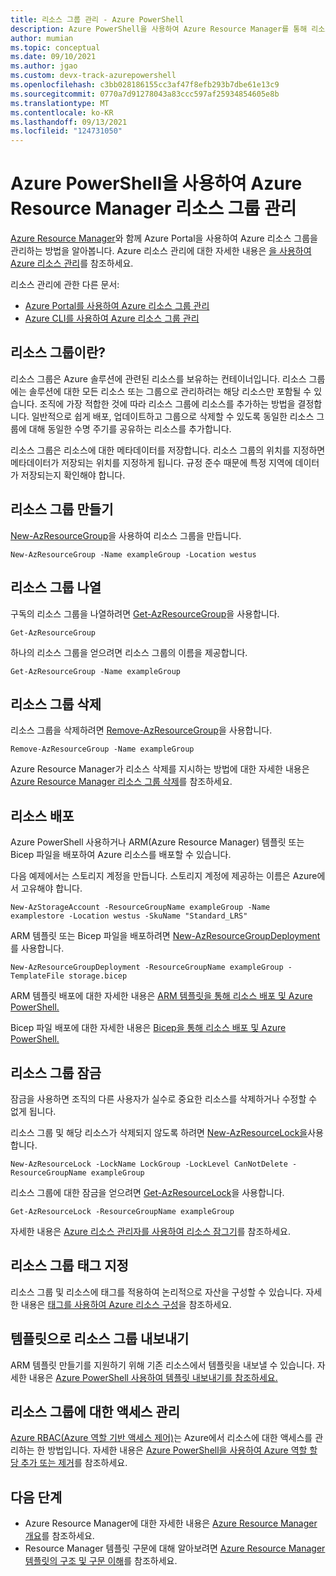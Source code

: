 ```yaml
---
title: 리소스 그룹 관리 - Azure PowerShell
description: Azure PowerShell을 사용하여 Azure Resource Manager를 통해 리소스 그룹을 관리합니다. 리소스 그룹을 만들고, 나열하고, 삭제하는 방법을 보여 줍니다.
author: mumian
ms.topic: conceptual
ms.date: 09/10/2021
ms.author: jgao
ms.custom: devx-track-azurepowershell
ms.openlocfilehash: c3bb028186155cc3af47f8efb293b7dbe61e13c9
ms.sourcegitcommit: 0770a7d91278043a83ccc597af25934854605e8b
ms.translationtype: MT
ms.contentlocale: ko-KR
ms.lasthandoff: 09/13/2021
ms.locfileid: "124731050"
---
```

# <a name="manage-azure-resource-manager-resource-groups-by-using-azure-powershell"></a>Azure PowerShell을 사용하여 Azure Resource Manager 리소스 그룹 관리

[Azure Resource Manager](overview.md)와 함께 Azure Portal을 사용하여 Azure 리소스 그룹을 관리하는 방법을 알아봅니다. Azure 리소스 관리에 대한 자세한 내용은 [을 사용하여 Azure 리소스 관리](manage-resources-powershell.md)를 참조하세요.

리소스 관리에 관한 다른 문서:

- [Azure Portal를 사용하여 Azure 리소스 그룹 관리](manage-resources-portal.md)
- [Azure CLI를 사용하여 Azure 리소스 그룹 관리](manage-resources-cli.md)

## <a name="what-is-a-resource-group"></a>리소스 그룹이란?

리소스 그룹은 Azure 솔루션에 관련된 리소스를 보유하는 컨테이너입니다. 리소스 그룹에는 솔루션에 대한 모든 리소스 또는 그룹으로 관리하려는 해당 리소스만 포함될 수 있습니다. 조직에 가장 적합한 것에 따라 리소스 그룹에 리소스를 추가하는 방법을 결정합니다. 일반적으로 쉽게 배포, 업데이트하고 그룹으로 삭제할 수 있도록 동일한 리소스 그룹에 대해 동일한 수명 주기를 공유하는 리소스를 추가합니다.

리소스 그룹은 리소스에 대한 메타데이터를 저장합니다. 리소스 그룹의 위치를 지정하면 메타데이터가 저장되는 위치를 지정하게 됩니다. 규정 준수 때문에 특정 지역에 데이터가 저장되는지 확인해야 합니다.

## <a name="create-resource-groups"></a>리소스 그룹 만들기

[New-AzResourceGroup](/powershell/module/az.resources/new-azresourcegroup)을 사용하여 리소스 그룹을 만듭니다.

```azurepowershell-interactive
New-AzResourceGroup -Name exampleGroup -Location westus
```

## <a name="list-resource-groups"></a>리소스 그룹 나열

구독의 리소스 그룹을 나열하려면 [Get-AzResourceGroup](/powershell/module/az.resources/get-azresourcegroup)을 사용합니다.

```azurepowershell-interactive
Get-AzResourceGroup
```

하나의 리소스 그룹을 얻으려면 리소스 그룹의 이름을 제공합니다.

```azurepowershell-interactive
Get-AzResourceGroup -Name exampleGroup
```

## <a name="delete-resource-groups"></a>리소스 그룹 삭제

리소스 그룹을 삭제하려면 [Remove-AzResourceGroup](/powershell/module/az.resources/remove-azresourcegroup)을 사용합니다.

```azurepowershell-interactive
Remove-AzResourceGroup -Name exampleGroup
```

Azure Resource Manager가 리소스 삭제를 지시하는 방법에 대한 자세한 내용은 [Azure Resource Manager 리소스 그룹 삭제](delete-resource-group.md)를 참조하세요.

## <a name="deploy-resources"></a>리소스 배포

Azure PowerShell 사용하거나 ARM(Azure Resource Manager) 템플릿 또는 Bicep 파일을 배포하여 Azure 리소스를 배포할 수 있습니다.

다음 예제에서는 스토리지 계정을 만듭니다. 스토리지 계정에 제공하는 이름은 Azure에서 고유해야 합니다.

```azurepowershell-interactive
New-AzStorageAccount -ResourceGroupName exampleGroup -Name examplestore -Location westus -SkuName "Standard_LRS"
```

ARM 템플릿 또는 Bicep 파일을 배포하려면 [New-AzResourceGroupDeployment](/powershell/module/az.resources/new-azresourcegroupdeployment)를 사용합니다.

```azurepowershell-interactive
New-AzResourceGroupDeployment -ResourceGroupName exampleGroup -TemplateFile storage.bicep
```

ARM 템플릿 배포에 대한 자세한 내용은 [ARM 템플릿을 통해 리소스 배포 및 Azure PowerShell.](../templates/deploy-powershell.md)

Bicep 파일 배포에 대한 자세한 내용은 [Bicep을 통해 리소스 배포 및 Azure PowerShell.](../bicep/deploy-powershell.md)

## <a name="lock-resource-groups"></a>리소스 그룹 잠금

잠금을 사용하면 조직의 다른 사용자가 실수로 중요한 리소스를 삭제하거나 수정할 수 없게 됩니다. 

리소스 그룹 및 해당 리소스가 삭제되지 않도록 하려면 [New-AzResourceLock을](/powershell/module/az.resources/new-azresourcelock)사용합니다.

```azurepowershell-interactive
New-AzResourceLock -LockName LockGroup -LockLevel CanNotDelete -ResourceGroupName exampleGroup
```

리소스 그룹에 대한 잠금을 얻으려면 [Get-AzResourceLock](/powershell/module/az.resources/get-azresourcelock)을 사용합니다.

```azurepowershell-interactive
Get-AzResourceLock -ResourceGroupName exampleGroup
```

자세한 내용은 [Azure 리소스 관리자를 사용하여 리소스 잠그기](lock-resources.md)를 참조하세요.

## <a name="tag-resource-groups"></a>리소스 그룹 태그 지정

리소스 그룹 및 리소스에 태그를 적용하여 논리적으로 자산을 구성할 수 있습니다. 자세한 내용은 [태그를 사용하여 Azure 리소스 구성](tag-resources.md#powershell)을 참조하세요.

## <a name="export-resource-groups-to-templates"></a>템플릿으로 리소스 그룹 내보내기

ARM 템플릿 만들기를 지원하기 위해 기존 리소스에서 템플릿을 내보낼 수 있습니다. 자세한 내용은 [Azure PowerShell 사용하여 템플릿 내보내기를 참조하세요.](../templates/export-template-powershell.md) 

## <a name="manage-access-to-resource-groups"></a>리소스 그룹에 대한 액세스 관리

[Azure RBAC(Azure 역할 기반 액세스 제어)](../../role-based-access-control/overview.md)는 Azure에서 리소스에 대한 액세스를 관리하는 한 방법입니다. 자세한 내용은 [Azure PowerShell을 사용하여 Azure 역할 할당 추가 또는 제거](../../role-based-access-control/role-assignments-powershell.md)를 참조하세요.

## <a name="next-steps"></a>다음 단계

- Azure Resource Manager에 대한 자세한 내용은 [Azure Resource Manager 개요](overview.md)를 참조하세요.
- Resource Manager 템플릿 구문에 대해 알아보려면 [Azure Resource Manager 템플릿의 구조 및 구문 이해](../templates/syntax.md)를 참조하세요.
